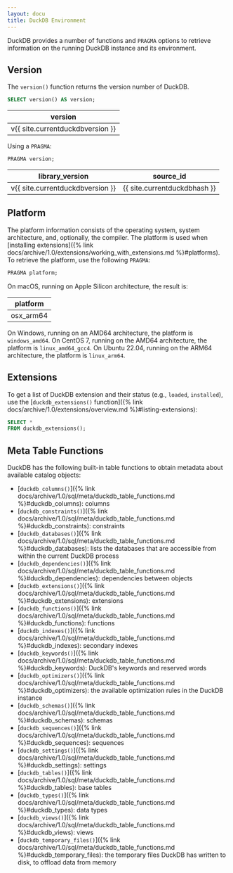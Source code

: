 ```yaml
---
layout: docu
title: DuckDB Environment
---
```


DuckDB provides a number of functions and `PRAGMA` options to retrieve information on the running DuckDB instance and its environment.

## Version

The `version()` function returns the version number of DuckDB.

```sql
SELECT version() AS version;
```

<div class="narrow_table monospace_table"></div>

| version |
|-----------|
| v{{ site.currentduckdbversion }} |

Using a `PRAGMA`:

```sql
PRAGMA version;
```

<div class="narrow_table monospace_table"></div>

| library_version | source_id  |
|-----------------|------------|
| v{{ site.currentduckdbversion }} | {{ site.currentduckdbhash }} |

## Platform

The platform information consists of the operating system, system architecture, and, optionally, the compiler.
The platform is used when [installing extensions]({% link docs/archive/1.0/extensions/working_with_extensions.md %}#platforms).
To retrieve the platform, use the following `PRAGMA`:

```sql
PRAGMA platform;
```

On macOS, running on Apple Silicon architecture, the result is:

| platform  |
|-----------|
| osx_arm64 |

On Windows, running on an AMD64 architecture, the platform is `windows_amd64`.
On CentOS 7, running on the AMD64 architecture, the platform is `linux_amd64_gcc4`.
On Ubuntu 22.04, running on the ARM64 architecture, the platform is `linux_arm64`.

## Extensions

To get a list of DuckDB extension and their status (e.g., `loaded`, `installed`), use the [`duckdb_extensions()` function]({% link docs/archive/1.0/extensions/overview.md %}#listing-extensions):

```sql
SELECT *
FROM duckdb_extensions();
```

## Meta Table Functions

DuckDB has the following built-in table functions to obtain metadata about available catalog objects:

* [`duckdb_columns()`]({% link docs/archive/1.0/sql/meta/duckdb_table_functions.md %}#duckdb_columns): columns
* [`duckdb_constraints()`]({% link docs/archive/1.0/sql/meta/duckdb_table_functions.md %}#duckdb_constraints): constraints
* [`duckdb_databases()`]({% link docs/archive/1.0/sql/meta/duckdb_table_functions.md %}#duckdb_databases): lists the databases that are accessible from within the current DuckDB process
* [`duckdb_dependencies()`]({% link docs/archive/1.0/sql/meta/duckdb_table_functions.md %}#duckdb_dependencies): dependencies between objects
* [`duckdb_extensions()`]({% link docs/archive/1.0/sql/meta/duckdb_table_functions.md %}#duckdb_extensions): extensions
* [`duckdb_functions()`]({% link docs/archive/1.0/sql/meta/duckdb_table_functions.md %}#duckdb_functions): functions
* [`duckdb_indexes()`]({% link docs/archive/1.0/sql/meta/duckdb_table_functions.md %}#duckdb_indexes): secondary indexes
* [`duckdb_keywords()`]({% link docs/archive/1.0/sql/meta/duckdb_table_functions.md %}#duckdb_keywords): DuckDB's keywords and reserved words
* [`duckdb_optimizers()`]({% link docs/archive/1.0/sql/meta/duckdb_table_functions.md %}#duckdb_optimizers): the available optimization rules in the DuckDB instance
* [`duckdb_schemas()`]({% link docs/archive/1.0/sql/meta/duckdb_table_functions.md %}#duckdb_schemas): schemas
* [`duckdb_sequences()`]({% link docs/archive/1.0/sql/meta/duckdb_table_functions.md %}#duckdb_sequences): sequences
* [`duckdb_settings()`]({% link docs/archive/1.0/sql/meta/duckdb_table_functions.md %}#duckdb_settings): settings
* [`duckdb_tables()`]({% link docs/archive/1.0/sql/meta/duckdb_table_functions.md %}#duckdb_tables): base tables
* [`duckdb_types()`]({% link docs/archive/1.0/sql/meta/duckdb_table_functions.md %}#duckdb_types): data types
* [`duckdb_views()`]({% link docs/archive/1.0/sql/meta/duckdb_table_functions.md %}#duckdb_views): views
* [`duckdb_temporary_files()`]({% link docs/archive/1.0/sql/meta/duckdb_table_functions.md %}#duckdb_temporary_files): the temporary files DuckDB has written to disk, to offload data from memory